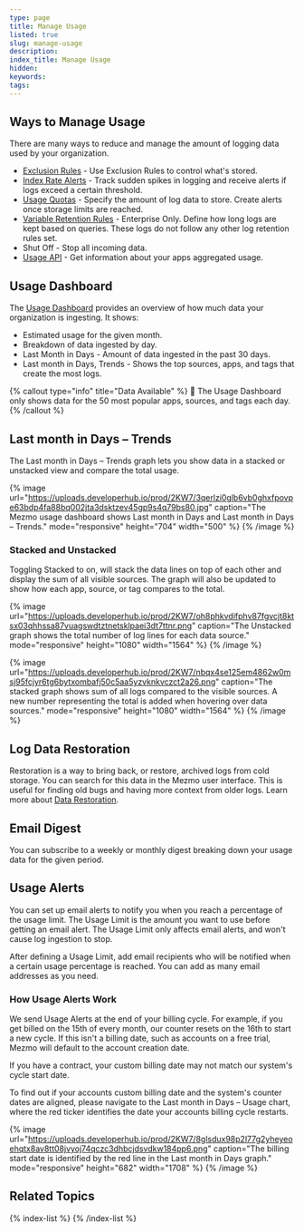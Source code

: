 ```yaml
---
type: page
title: Manage Usage
listed: true
slug: manage-usage
description: 
index_title: Manage Usage
hidden: 
keywords: 
tags: 
---
```


## Ways to Manage Usage

There are many ways to reduce and manage the amount of logging data used by your organization.

- [Exclusion Rules](https://docs.mezmo.com/docs/exclusion-rules) - Use Exclusion Rules to control what's stored.
- [Index Rate Alerts](https://docs.mezmo.com/docs/index-rate-alerts) - Track sudden spikes in logging and receive alerts if logs exceed a certain threshold.
- [Usage Quotas](https://docs.mezmo.com//docs/usage-quotas) - Specify the amount of log data to store. Create alerts once storage limits are reached.
- [Variable Retention Rules](https://docs.mezmo.com/docs/variable-retention) - Enterprise Only. Define how long logs are kept based on queries. These logs do not follow any other log retention rules set.
- Shut Off - Stop all incoming data.
- [Usage API](https://docs.mezmo.com/log-analysis-api/ref#tag-usage) - Get information about your apps aggregated usage.

## Usage Dashboard

The [Usage Dashboard](https://app.Mezmo.com/manage/ingestion) provides an overview of how much data your organization is ingesting. It shows:

- Estimated usage for the given month.
- Breakdown of data ingested by day.
- Last Month in Days - Amount of data ingested in the past 30 days.
- Last month in Days, Trends - Shows the top sources, apps, and tags that create the most logs.

{% callout type="info" title="Data Available" %}
📘  The Usage Dashboard only shows data for the 50 most popular apps, sources, and tags each day.
{% /callout %}

## Last month in Days – Trends

The Last month in Days – Trends graph lets you show data in a stacked or unstacked view and compare the total usage.

{% image url="https://uploads.developerhub.io/prod/2KW7/3qerlzi0glb6vb0ghxfpovpe63bdp4fa88bq002jta3dsktzev45gp9s4q79bs80.jpg" caption="The Mezmo usage dashboard shows Last month in Days and Last month in Days – Trends." mode="responsive" height="704" width="500" %}
{% /image %}

### Stacked and Unstacked

Toggling Stacked to on, will stack the data lines on top of each other and display the sum of all visible sources. The graph will also be updated to show how each app, source, or tag compares to the total.

{% image url="https://uploads.developerhub.io/prod/2KW7/oh8phkvdifphv87fgvcjt8ktsx03qhhssa87vuagswdtztnetsklpaei3dt7ttnr.png" caption="The Unstacked graph shows the total number of log lines for each data source." mode="responsive" height="1080" width="1564" %}
{% /image %}

{% image url="https://uploads.developerhub.io/prod/2KW7/nbqx4se125em4862w0msj95fcjyr6tg6bytxombafj50c5aa5yzvknkvczct2a26.png" caption="The stacked graph shows sum of all logs compared to the visible sources. A new number representing the total is added when hovering over data sources." mode="responsive" height="1080" width="1564" %}
{% /image %}

## Log Data Restoration

Restoration is a way to bring back, or restore, archived logs from cold storage. You can search for this data in the Mezmo user interface. This is useful for finding old bugs and having more context from older logs. Learn more about [Data Restoration](https://docs.mezmo.com/docs/data-restoration).

## Email Digest

You can subscribe to a weekly or monthly digest breaking down your usage data for the given period.

## Usage Alerts

You can set up email alerts to notify you when you reach a percentage of the usage limit. The Usage Limit is the amount you want to use before getting an email alert. The Usage Limit only affects email alerts, and won't cause log ingestion to stop.

After defining a Usage Limit, add email recipients who will be notified when a certain usage percentage is reached. You can add as many email addresses as you need.

### How Usage Alerts Work

We send Usage Alerts at the end of your billing cycle. For example, if you get billed on the 15th of every month, our counter resets on the 16th to start a new cycle. If this isn't a billing date, such as accounts on a free trial, Mezmo will default to the account creation date.

If you have a contract, your custom billing date may not match our system's cycle start date.

To find out if your accounts custom billing date and the system's counter dates are aligned, please navigate to the Last month in Days – Usage chart, where the red ticker identifies the date your accounts billing cycle restarts.

{% image url="https://uploads.developerhub.io/prod/2KW7/8glsdux98p2l77g2yheyeoehqtx8av8tt08jvyoj74qczc3dhbcjdsvdkw184pp6.png" caption="The billing start date is identified by the red line in the Last month in Days graph." mode="responsive" height="682" width="1708" %}
{% /image %}

## Related Topics

{% index-list %}
{% /index-list %}